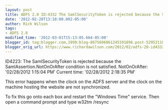 ```yaml
---
layout: post
title: ADFS 2.0 ID:4332 The SamlSecurityToken is rejected because the SamlAssertion
date: '2012-02-28T13:10:00.002-05:00'
author: Rick Wilson
tags:
- ADFS 2.0
modified_time: '2012-03-01T15:13:05.664-05:00'
blogger_id: tag:blogger.com,1999:blog-8675696861245191896.post-5295211835149970837
blogger_orig_url: https://www.richardawilson.com/2012/02/adfs-20-id4332-samlsecuritytoken-is.html
---
```



ID4223: The SamlSecurityToken is rejected because the SamlAssertion.NotOnOrAfter condition is not satisfied.
NotOnOrAfter: '02/28/2012 1:15:04 PM'
Current time: '02/28/2012 2:18:35 PM'

This error happens when the clock on the ADFS server and the clock on the machine hosting the website are not synchronized.

To fix this go onto each box and restart the "Windows Time" service.  Then open a command prompt and type w32tm /resync

